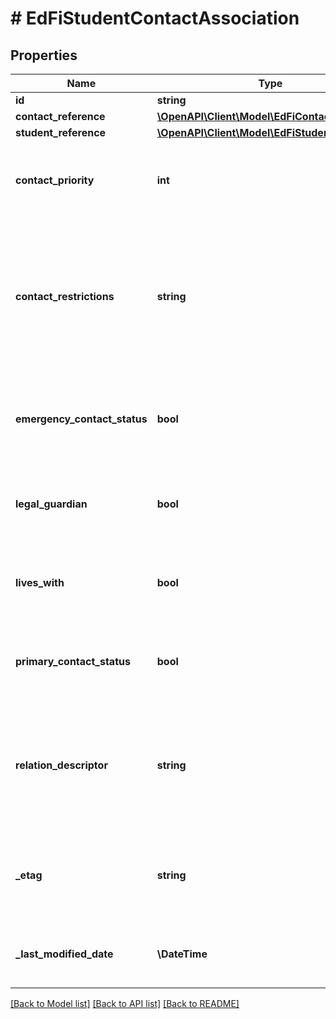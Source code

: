 # # EdFiStudentContactAssociation

## Properties

Name | Type | Description | Notes
------------ | ------------- | ------------- | -------------
**id** | **string** |  | [optional]
**contact_reference** | [**\OpenAPI\Client\Model\EdFiContactReference**](EdFiContactReference.md) |  |
**student_reference** | [**\OpenAPI\Client\Model\EdFiStudentReference**](EdFiStudentReference.md) |  |
**contact_priority** | **int** | The numeric order of the preferred sequence or priority of contact. | [optional]
**contact_restrictions** | **string** | Restrictions for student and/or teacher contact with the individual (e.g., the student may not be picked up by the individual). | [optional]
**emergency_contact_status** | **bool** | Indicator of whether the person is a designated emergency contact for the student. | [optional]
**legal_guardian** | **bool** | Indicator of whether the person is a legal guardian for the student. | [optional]
**lives_with** | **bool** | Indicator of whether the student lives with the associated contact. | [optional]
**primary_contact_status** | **bool** | Indicator of whether the person is a primary contact for the student. | [optional]
**relation_descriptor** | **string** | The nature of an individual&#39;s relationship to a student, primarily used to capture family relationships. | [optional]
**_etag** | **string** | A unique system-generated value that identifies the version of the resource. | [optional]
**_last_modified_date** | **\DateTime** | The date and time the resource was last modified. | [optional]

[[Back to Model list]](../../README.md#models) [[Back to API list]](../../README.md#endpoints) [[Back to README]](../../README.md)
